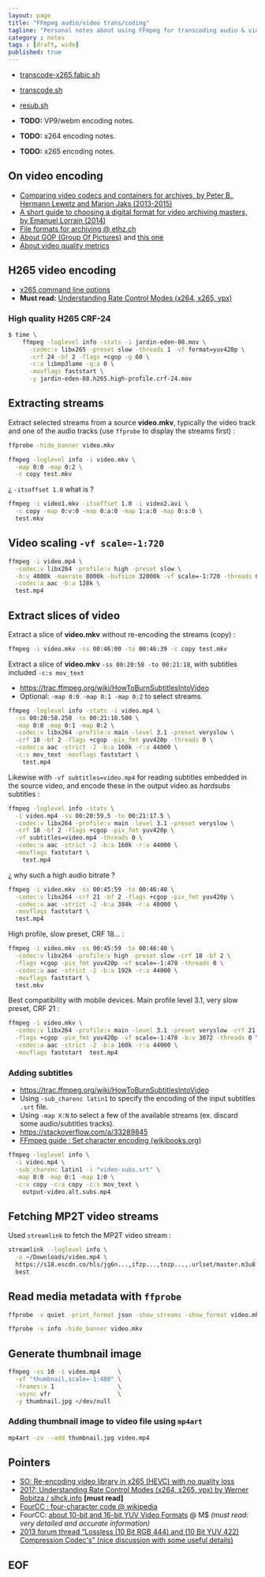 ```yaml
---
layout: page
title: "FFmpeg audio/video trans/coding"
tagline: "Personal notes about using FFmpeg for transcoding audio & video"
category : notes
tags : [draft, wide]
published: true
---
```


* [transcode-x265.fabic.sh](https://github.com/fabic/bash-it/blob/master/fabic/bin/transcode-x265.fabic.sh)
* [transcode.sh](https://github.com/fabic/bash-it/blob/master/fabic/bin/transcode.sh)
* [resub.sh](https://github.com/fabic/bash-it/blob/master/fabic/bin/resub.sh)

* __TODO:__ VP9/webm encoding notes.
* __TODO:__ x264 encoding notes.
* __TODO:__ x265 encoding notes.

## On video encoding

* [Comparing video codecs and containers for archives, by Peter B., Hermann Lewetz and Marion Jaks (2013-2015)](http://download.das-werkstatt.com/pb/mthk/info/video/comparison_video_codecs_containers.html)
* [A short guide to choosing a digital format for video archiving masters, by Emanuel Lorrain (2014)](https://www.scart.be/?q=en/content/short-guide-choosing-digital-format-video-archiving-masters)
* [File formats for archiving @ ethz.ch](https://documentation.library.ethz.ch/display/DD/File+formats+for+archiving)
* [About GOP (Group Of Pictures)](https://www.researchgate.net/post/What_is_the_difference_between_Group_of_Pictures_GOP_and_video) and [this one](http://www.tiliam.com/Blog/2015/07/06/effective-use-long-gop-video-codecs "Effective use of Long GOP Video Codecs")
* [About video quality metrics](https://superuser.com/a/338734 "Compare two video files to find out which has best quality @ SO")

## H265 video encoding

* [x265 command line options](https://x265.readthedocs.io/en/latest/cli.html)
* **Must read:** [Understanding Rate Control Modes (x264, x265, vpx)](https://slhck.info/video/2017/03/01/rate-control.html)

### High quality H265 CRF-24

```bash
$ time \
    ffmpeg -loglevel info -stats -i jardin-eden-08.mov \
      -codec:v libx265 -preset slow -threads 1 -vf format=yuv420p \
      -crf 24 -bf 2 -flags +cgop -g 60 \
      -c:a libmp3lame -q:a 0 \
      -movflags faststart \
      -y jardin-eden-08.h265.high-profile.crf-24.mov
```

## Extracting streams

Extract selected streams from a source __video.mkv__, typically the video track
and one of the audio tracks (use `ffprobe` to display the streams first) :

```bash
ffprobe -hide_banner video.mkv

ffmpeg -loglevel info -i video.mkv \
  -map 0:0 -map 0:2 \
  -c copy test.mkv
```

¿ `-itsoffset 1.0` what is ?

```bash
ffmpeg -i video1.mkv -itsoffset 1.0 -i video2.avi \
  -c copy -map 0:v:0 -map 0:a:0 -map 1:a:0 -map 0:s:0 \
  test.mkv
```

## Video scaling `-vf scale=-1:720`

```bash
ffmpeg -i video.mp4 \
  -codec:v libx264 -profile:v high -preset slow \
  -b:v 4000k -maxrate 8000k -bufsize 32000k -vf scale=-1:720 -threads 0 \
  -codec:a aac -b:a 128k \
  test.mp4
```

## Extract slices of video

Extract a slice of __video.mkv__ without re-encoding the streams (copy) :

```bash
ffmpeg -i video.mkv -ss 00:46:00 -to 00:46:39 -c copy test.mkv
```

Extract a slice of __video.mkv__ `-ss 00:20:58 -to 00:21:18`, with subtitles
included `-c:s mov_text`

* <https://trac.ffmpeg.org/wiki/HowToBurnSubtitlesIntoVideo>
* Optional: `-map 0:0 -map 0:1 -map 0:2` to select streams.

```bash
ffmpeg -loglevel info -stats -i video.mp4 \
  -ss 00:20:58.250 -to 00:21:18.500 \
  -map 0:0 -map 0:1 -map 0:2 \
  -codec:v libx264 -profile:v main -level 3.1 -preset veryslow \
  -crf 18 -bf 2 -flags +cgop -pix_fmt yuv420p -threads 0 \
  -codec:a aac -strict -2 -b:a 160k -r:a 44000 \
  -c:s mov_text -movflags faststart \
    test.mp4
```

Likewise with `-vf subtitles=video.mp4` for reading subtitles embedded in the
source video, and encode these in the output video as _hardsubs_ subtitles :

```bash
ffmpeg -loglevel info -stats \
  -i video.mp4 -ss 00:20:59.5 -to 00:21:17.5 \
  -codec:v libx264 -profile:v main -level 3.1 -preset veryslow \
  -crf 18 -bf 2 -flags +cgop -pix_fmt yuv420p \
  -vf subtitles=video.mp4 -threads 0 \
  -codec:a aac -strict -2 -b:a 160k -r:a 44000 \
  -movflags faststart \
    test.mp4
```

¿ why such a high audio bitrate ?

```bash
ffmpeg -i video.mkv -ss 00:45:59 -to 00:46:40 \
  -codec:v libx264 -crf 21 -bf 2 -flags +cgop -pix_fmt yuv420p \
  -codec:a aac -strict -2 -b:a 384k -r:a 48000 \
  -movflags faststart \
  test.mp4
```

High profile, slow preset, CRF 18... :

```bash
ffmpeg -i video.mkv -ss 00:45:59 -to 00:46:40 \
  -codec:v libx264 -profile:v high -preset slow -crf 18 -bf 2 \
  -flags +cgop -pix_fmt yuv420p -vf scale=-1:478 -threads 0 \
  -codec:a aac -strict -2 -b:a 192k -r:a 44000 \
  -movflags faststart \
  test.mkv
```

Best compatibility with mobile devices.
Main profile level 3.1, very slow preset, CRF 21 :

```bash
ffmpeg -i video.mkv \
  -codec:v libx264 -profile:v main -level 3.1 -preset veryslow -crf 21 -bf 2 \
  -flags +cgop -pix_fmt yuv420p -vf scale=-1:478 -b:v 3072 -threads 0 \
  -codec:a aac -strict -2 -b:a 160k -r:a 44000 \
  -movflags faststart  test.mp4
```

### Adding subtitles

* <https://trac.ffmpeg.org/wiki/HowToBurnSubtitlesIntoVideo>
* Using `-sub_charenc latin1` to specify the encoding of the input subtitles `.srt` file.
* Using `-map X:N` to select a few of the available streams (ex. discard some audio/subtitles
  tracks).
* <https://stackoverflow.com/a/33289845>
* [FFmpeg guide : Set character encoding (wikibooks.org)](https://en.wikibooks.org/wiki/FFMPEG_An_Intermediate_Guide/subtitle_options#Set_Subtitles_Character_Encoding_Conversion)

```bash
ffmpeg -loglevel info \
  -i video.mp4 \
  -sub_charenc latin1 -i "video-subs.srt" \
  -map 0:0 -map 0:1 -map 1:0 \
  -c:v copy -c:a copy -c:s mov_text \
    output-video.alt.subs.mp4
```

## Fetching MP2T video streams

Used `streamlink` to fetch the MP2T video stream :

```bash
streamlink --loglevel info \
  -o ~/Downloads/video.mp4 \
  https://s18.escdn.co/hls/jg6n...,ifzp...,tnzp...,.urlset/master.m3u8 \
  best
```


## Read media metadata with `ffprobe`

```bash
ffprobe -v quiet -print_format json -show_streams -show_format video.mkv

ffprobe -v info -hide_banner video.mkv
```

## Generate thumbnail image

```bash
ffmpeg -ss 10 -i video.mp4     \
  -vf "thumbnail,scale=-1:480" \
  -frames:v 1                  \
  -vsync vfr                   \
  -y thumbnail.jpg </dev/null
```


### Adding thumbnail image to video file using `mp4art`

```bash
mp4art -zv --add thumbnail.jpg video.mp4
```


## Pointers

* [SO: Re-encoding video library in x265 (HEVC) with no quality loss](https://unix.stackexchange.com/a/248711)
* [2017: Understanding Rate Control Modes (x264, x265, vpx) by Werner Robitza / slhck.info](https://slhck.info/video/2017/03/01/rate-control.html) __[must read]__
* [FourCC : four-character code @ wikipedia](https://en.wikipedia.org/wiki/FourCC)
* FourCC: [about 10-bit and 16-bit YUV Video Formats](https://docs.microsoft.com/en-us/windows/desktop/medfound/10-bit-and-16-bit-yuv-video-formats) @ M$
  _(must read: very detailed and accurate information)_
* [2013 forum thread “Lossless (10 Bit RGB 444) and (10 Bit YUV 422) Compression Codec's” (nice discussion with some useful details)](https://forum.videohelp.com/threads/361133-Lossless-%2810-Bit-RGB-444%29-and-%2810-Bit-YUV-422%29-Compression-Codec-s)


## EOF

